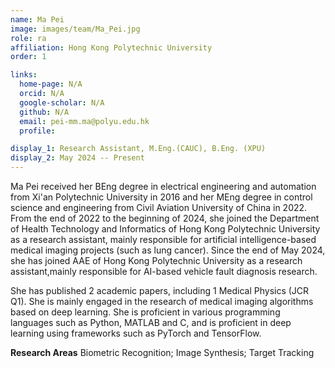 ```yaml
---
name: Ma Pei
image: images/team/Ma_Pei.jpg
role: ra  
affiliation: Hong Kong Polytechnic University
order: 1

links:
  home-page: N/A
  orcid: N/A
  google-scholar: N/A
  github: N/A
  email: pei-mm.ma@polyu.edu.hk
  profile: 

display_1: Research Assistant, M.Eng.(CAUC), B.Eng. (XPU)
display_2: May 2024 -- Present
---
```


<!--  Add a short self introduction here -->
<!-- Like Research Areas -->

Ma Pei received her BEng degree in electrical engineering and automation from Xi'an Polytechnic University in 2016 and her MEng degree in control science and engineering from Civil Aviation University of China in 2022. From the end of 2022 to the beginning of 2024, she joined the Department of Health Technology and Informatics of Hong Kong Polytechnic University as a research assistant, mainly responsible for artificial intelligence-based medical imaging projects (such as lung cancer). Since the end of May 2024, she has joined AAE of Hong Kong Polytechnic University as a research assistant,mainly responsible for AI-based vehicle fault diagnosis research.

She has published 2 academic papers, including 1 Medical Physics (JCR Q1). She is mainly engaged in the research of medical imaging algorithms based on deep learning. She is proficient in various programming languages ​​such as Python, MATLAB and C, and is proficient in deep learning using frameworks such as PyTorch and TensorFlow. 

**Research Areas**
Biometric Recognition; Image Synthesis; Target Tracking
